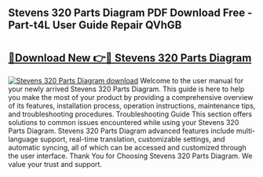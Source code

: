 ## Stevens 320 Parts Diagram PDF Download Free - Part-t4L User Guide Repair QVhGB

# <h2><a href="http://dfmdova.blite.top/?on=Stevens+320+Parts+Diagram">🔗Download New 👉🔴 Stevens 320 Parts Diagram</a></h2>

[![Stevens 320 Parts Diagram download](https://i.imgur.com/lujVjoI.png)](http://dfmdova.blite.top/?on=Stevens+320+Parts+Diagram)
Welcome to the user manual for your newly arrived Stevens 320 Parts Diagram. This guide is here to help you make the most of your product by providing a comprehensive overview of its features, installation process, operation instructions, maintenance tips, and troubleshooting procedures. Troubleshooting Guide This section offers solutions to common issues encountered while using your Stevens 320 Parts Diagram. Stevens 320 Parts Diagram advanced features include multi-language support, real-time translation, customizable settings, and automatic syncing, all of which can be accessed and customized through the user interface. Thank You for Choosing Stevens 320 Parts Diagram. We value your trust and support.
